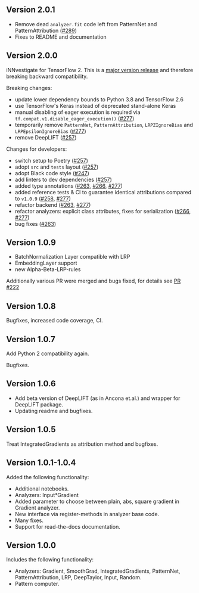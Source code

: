 ## Version 2.0.1
- Remove dead `analyzer.fit` code left from PatternNet and PatternAttribution ([#289](https://github.com/albermax/innvestigate/pull/289))
- Fixes to README and documentation

## Version 2.0.0
iNNvestigate for TensorFlow 2. This is a [major version release](https://semver.org) and therefore breaking backward compatibility.

Breaking changes:
- update lower dependency bounds to Python 3.8 and TensorFlow 2.6
- use TensorFlow's Keras instead of deprecated stand-alone Keras
- manual disabling of eager execution is required via `tf.compat.v1.disable_eager_execution()` ([#277](https://github.com/albermax/innvestigate/pull/277))
- temporarily remove `PatternNet`, `PatternAttribution`, `LRPZIgnoreBias` and `LRPEpsilonIgnoreBias` ([#277](https://github.com/albermax/innvestigate/pull/277))
- remove DeepLIFT ([#257](https://github.com/albermax/innvestigate/pull/257))

Changes for developers:
- switch setup to Poetry ([#257](https://github.com/albermax/innvestigate/pull/257))
- adopt `src` and `tests` layout ([#257](https://github.com/albermax/innvestigate/pull/257))
- adopt Black code style ([#247](https://github.com/albermax/innvestigate/pull/247))
- add linters to dev dependencies ([#257](https://github.com/albermax/innvestigate/pull/257))
- added type annotations ([#263](https://github.com/albermax/innvestigate/pull/263), [#266](https://github.com/albermax/innvestigate/pull/266), [#277](https://github.com/albermax/innvestigate/pull/277))
- added reference tests & CI to guarantee identical attributions compared to `v1.0.9`  ([#258](https://github.com/albermax/innvestigate/pull/258), [#277](https://github.com/albermax/innvestigate/pull/277))
- refactor backend ([#263](https://github.com/albermax/innvestigate/pull/263), [#277](https://github.com/albermax/innvestigate/pull/277))
- refactor analyzers: explicit class attributes, fixes for serialization ([#266](https://github.com/albermax/innvestigate/pull/266), [#277](https://github.com/albermax/innvestigate/pull/277))
- bug fixes ([#263](https://github.com/albermax/innvestigate/pull/263))

## Version 1.0.9

- BatchNormalization Layer compatible with LRP
- EmbeddingLayer support
- new Alpha-Beta-LRP-rules

Additionally various PR were merged and bugs fixed,
for details see [PR #222](https://github.com/albermax/innvestigate/pull/222)

## Version 1.0.8

Bugfixes, increased code coverage, CI.

## Version 1.0.7

Add Python 2 compatibility again.

Bugfixes.

## Version 1.0.6

* Add beta version of DeepLIFT (as in Ancona et.al.) and wrapper for DeepLIFT package.
* Updating readme and bugfixes.

## Version 1.0.5

Treat IntegratedGradients as attribution method and bugfixes.

## Version 1.0.1-1.0.4

Added the following functionality:

* Additional notebooks.
* Analyzers: Input\*Gradient
* Added parameter to choose between plain, abs, square gradient in Gradient analyzer.
* New interface via register-methods in analyzer base code.
* Many fixes.
* Support for read-the-docs documentation.

## Version 1.0.0

Includes the following functionality:

* Analyzers: Gradient, SmoothGrad, IntegratedGradients, PatternNet, PatternAttribution, LRP, DeepTaylor, Input, Random.
* Pattern computer.
